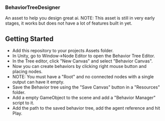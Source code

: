 ### BehaviorTreeDesigner
An asset to help you design great ai.
NOTE: This asset is still in very early stages, it works but does not have a lot of features built in yet.

## Getting Started
* Add this repository to your projects Assets folder.
* In Unity, go to Window->Node Editor to open the Behavior Tree Editor.
* In the Tree editor, click "New Canvas" and select "Behavior Canvas".
* Now you can create behaviors by clicking right mouse button and placing nodes.
* NOTE: You must have a "Root" and no connected nodes with a single output can have it empty.
* Save the Behavior tree using the "Save Canvas" button in a "Resources" folder.
* Add a empty GameObject to the scene and add a "Behavior Manager" script to it.
* Add the path to the saved behavior tree, add the agent reference and hit Play.
